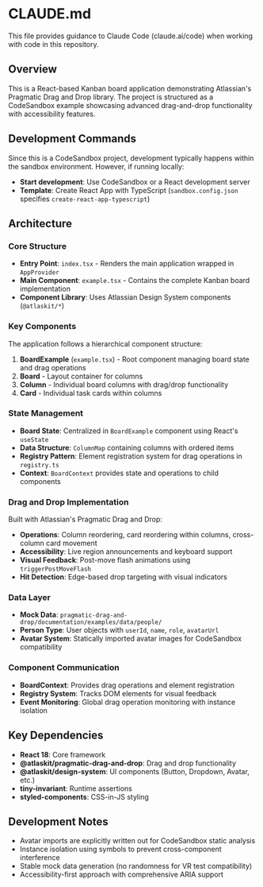 # CLAUDE.md

This file provides guidance to Claude Code (claude.ai/code) when working with code in this repository.

## Overview

This is a React-based Kanban board application demonstrating Atlassian's Pragmatic Drag and Drop library. The project is structured as a CodeSandbox example showcasing advanced drag-and-drop functionality with accessibility features.

## Development Commands

Since this is a CodeSandbox project, development typically happens within the sandbox environment. However, if running locally:

- **Start development**: Use CodeSandbox or a React development server
- **Template**: Create React App with TypeScript (`sandbox.config.json` specifies `create-react-app-typescript`)

## Architecture

### Core Structure

- **Entry Point**: `index.tsx` - Renders the main application wrapped in `AppProvider`
- **Main Component**: `example.tsx` - Contains the complete Kanban board implementation
- **Component Library**: Uses Atlassian Design System components (`@atlaskit/*`)

### Key Components

The application follows a hierarchical component structure:

1. **BoardExample** (`example.tsx`) - Root component managing board state and drag operations
2. **Board** - Layout container for columns
3. **Column** - Individual board columns with drag/drop functionality
4. **Card** - Individual task cards within columns

### State Management

- **Board State**: Centralized in `BoardExample` component using React's `useState`
- **Data Structure**: `ColumnMap` containing columns with ordered items
- **Registry Pattern**: Element registration system for drag operations in `registry.ts`
- **Context**: `BoardContext` provides state and operations to child components

### Drag and Drop Implementation

Built with Atlassian's Pragmatic Drag and Drop:

- **Operations**: Column reordering, card reordering within columns, cross-column card movement
- **Accessibility**: Live region announcements and keyboard support
- **Visual Feedback**: Post-move flash animations using `triggerPostMoveFlash`
- **Hit Detection**: Edge-based drop targeting with visual indicators

### Data Layer

- **Mock Data**: `pragmatic-drag-and-drop/documentation/examples/data/people/`
- **Person Type**: User objects with `userId`, `name`, `role`, `avatarUrl`
- **Avatar System**: Statically imported avatar images for CodeSandbox compatibility

### Component Communication

- **BoardContext**: Provides drag operations and element registration
- **Registry System**: Tracks DOM elements for visual feedback
- **Event Monitoring**: Global drag operation monitoring with instance isolation

## Key Dependencies

- **React 18**: Core framework
- **@atlaskit/pragmatic-drag-and-drop**: Drag and drop functionality
- **@atlaskit/design-system**: UI components (Button, Dropdown, Avatar, etc.)
- **tiny-invariant**: Runtime assertions
- **styled-components**: CSS-in-JS styling

## Development Notes

- Avatar imports are explicitly written out for CodeSandbox static analysis
- Instance isolation using symbols to prevent cross-component interference
- Stable mock data generation (no randomness for VR test compatibility)
- Accessibility-first approach with comprehensive ARIA support